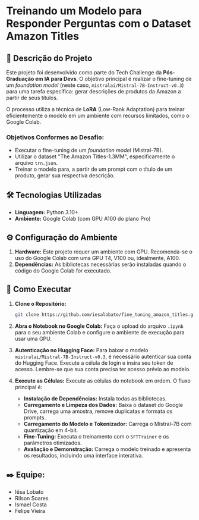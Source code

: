 # Treinando um Modelo para Responder Perguntas com o Dataset Amazon Titles

## 📝 Descrição do Projeto

Este projeto foi desenvolvido como parte do Tech Challenge da **Pós-Graduação em IA para Devs**. O objetivo principal é realizar o fine-tuning de um *foundation model* (neste caso, `mistralai/Mistral-7B-Instruct-v0.3`) para uma tarefa específica: gerar descrições de produtos da Amazon a partir de seus títulos.

O processo utiliza a técnica de **LoRA** (Low-Rank Adaptation) para treinar eficientemente o modelo em um ambiente com recursos limitados, como o Google Colab.

### Objetivos Conformes ao Desafio:
- Executar o fine-tuning de um *foundation model* (Mistral-7B).
- Utilizar o dataset "The Amazon Titles-1.3MM", especificamente o arquivo `trn.json`.
- Treinar o modelo para, a partir de um prompt com o título de um produto, gerar sua respectiva descrição.

## 🛠️ Tecnologias Utilizadas

- **Linguagem:** Python 3.10+
- **Ambiente:** Google Colab (com GPU A100 do plano Pro)

## ⚙️ Configuração do Ambiente
1.  **Hardware:** Este projeto requer um ambiente com GPU. Recomenda-se o uso do Google Colab com uma GPU T4, V100 ou, idealmente, A100.
2.  **Dependências:** As bibliotecas necessárias serão instaladas quando o código do Google Colab for executado.

## 🚀 Como Executar

1.  **Clone o Repositório:**
    ```bash
    git clone https://github.com/iesalobato/fine_tuning_amazon_titles.git
    ```

2.  **Abra o Notebook no Google Colab:** Faça o upload do arquivo `.ipynb` para o seu ambiente Colab e configure o ambiente de execução para usar uma GPU.

3.  **Autenticação no Hugging Face:** Para baixar o modelo `mistralai/Mistral-7B-Instruct-v0.3`, é necessário autenticar sua conta do Hugging Face. Execute a célula de login e insira seu token de acesso. Lembre-se que sua conta precisa ter acesso prévio ao modelo.

4.  **Execute as Células:** Execute as células do notebook em ordem. O fluxo principal é:
    * **Instalação de Dependências:** Instala todas as bibliotecas.
    * **Carregamento e Limpeza dos Dados:** Baixa o dataset do Google Drive, carrega uma amostra, remove duplicatas e formata os prompts.
    * **Carregamento do Modelo e Tokenizador:** Carrega o Mistral-7B com quantização em 4-bit.
    * **Fine-Tuning:** Executa o treinamento com o `SFTTrainer` e os parâmetros otimizados.
    * **Avaliação e Demonstração:** Carrega o modelo treinado e apresenta os resultados, incluindo uma interface interativa.

## ✒️ Equipe:
- Iêsa Lobato
- Rilson Soares
- Ismael Costa
- Felipe Vieira
